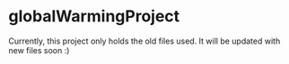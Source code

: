 # globalWarmingProject

Currently, this project only holds the old files used. It will be updated with new files soon :)
